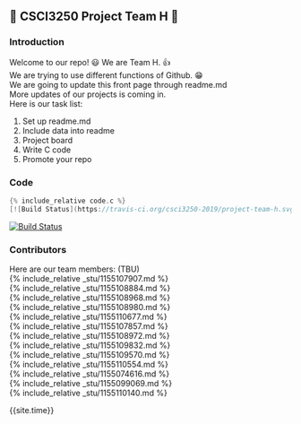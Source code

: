 ## :beginner: CSCI3250 Project Team H :star2:
### Introduction
Welcome to our repo! :smiley: 
We are Team H. :+1:  
We are trying to use different functions of Github. :grin:  
We are going to update this front page through readme.md  
More updates of our projects is coming in.  
Here is our task list:

1. Set up readme.md
2. Include data into readme
3. Project board
4. Write C code
5. Promote your repo

### Code
```c
{% include_relative code.c %}
[![Build Status](https://travis-ci.org/csci3250-2019/project-team-h.svg?branch=master)](https://travis-ci.org/csci3250-2019/project-team-h)
```
[![Build Status](https://travis-ci.org/csci3250-2019/project-team-h.svg?branch=master)](https://travis-ci.org/csci3250-2019/project-team-h)

### Contributors

Here are our team members: (TBU)  
{% include_relative _stu/1155107907.md %}  
{% include_relative _stu/1155108884.md %}  
{% include_relative _stu/1155108968.md %}  
{% include_relative _stu/1155108980.md %}  
{% include_relative _stu/1155110677.md %}  
{% include_relative _stu/1155107857.md %}  
{% include_relative _stu/1155108972.md %}  
{% include_relative _stu/1155109832.md %}  
{% include_relative _stu/1155109570.md %}  
{% include_relative _stu/1155110554.md %}  
{% include_relative _stu/1155074616.md %}  
{% include_relative _stu/1155099069.md %}  
{% include_relative _stu/1155110140.md %}


{{site.time}}
